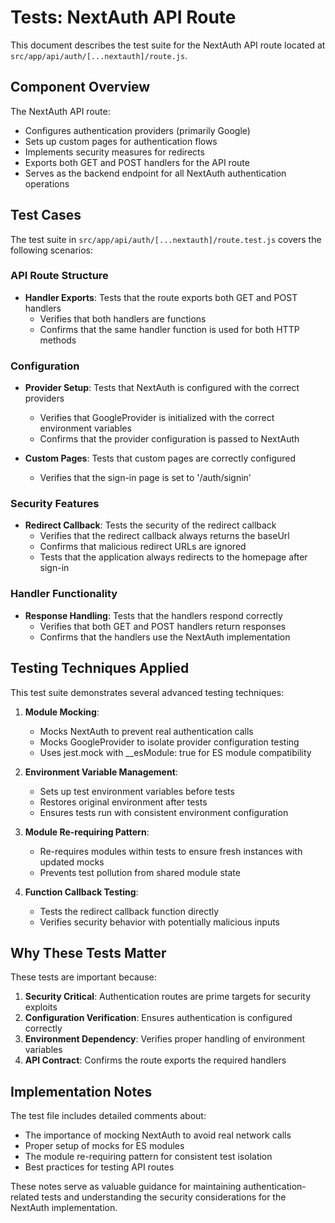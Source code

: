 # Tests: NextAuth API Route

This document describes the test suite for the NextAuth API route located at `src/app/api/auth/[...nextauth]/route.js`.

## Component Overview

The NextAuth API route:

- Configures authentication providers (primarily Google)
- Sets up custom pages for authentication flows
- Implements security measures for redirects
- Exports both GET and POST handlers for the API route
- Serves as the backend endpoint for all NextAuth authentication operations

## Test Cases

The test suite in `src/app/api/auth/[...nextauth]/route.test.js` covers the following scenarios:

### API Route Structure

- **Handler Exports**: Tests that the route exports both GET and POST handlers
  - Verifies that both handlers are functions
  - Confirms that the same handler function is used for both HTTP methods

### Configuration

- **Provider Setup**: Tests that NextAuth is configured with the correct providers

  - Verifies that GoogleProvider is initialized with the correct environment variables
  - Confirms that the provider configuration is passed to NextAuth

- **Custom Pages**: Tests that custom pages are correctly configured
  - Verifies that the sign-in page is set to '/auth/signin'

### Security Features

- **Redirect Callback**: Tests the security of the redirect callback
  - Verifies that the redirect callback always returns the baseUrl
  - Confirms that malicious redirect URLs are ignored
  - Tests that the application always redirects to the homepage after sign-in

### Handler Functionality

- **Response Handling**: Tests that the handlers respond correctly
  - Verifies that both GET and POST handlers return responses
  - Confirms that the handlers use the NextAuth implementation

## Testing Techniques Applied

This test suite demonstrates several advanced testing techniques:

1. **Module Mocking**:

   - Mocks NextAuth to prevent real authentication calls
   - Mocks GoogleProvider to isolate provider configuration testing
   - Uses jest.mock with \_\_esModule: true for ES module compatibility

2. **Environment Variable Management**:

   - Sets up test environment variables before tests
   - Restores original environment after tests
   - Ensures tests run with consistent environment configuration

3. **Module Re-requiring Pattern**:

   - Re-requires modules within tests to ensure fresh instances with updated mocks
   - Prevents test pollution from shared module state

4. **Function Callback Testing**:
   - Tests the redirect callback function directly
   - Verifies security behavior with potentially malicious inputs

## Why These Tests Matter

These tests are important because:

1. **Security Critical**: Authentication routes are prime targets for security exploits
2. **Configuration Verification**: Ensures authentication is configured correctly
3. **Environment Dependency**: Verifies proper handling of environment variables
4. **API Contract**: Confirms the route exports the required handlers

## Implementation Notes

The test file includes detailed comments about:

- The importance of mocking NextAuth to avoid real network calls
- Proper setup of mocks for ES modules
- The module re-requiring pattern for consistent test isolation
- Best practices for testing API routes

These notes serve as valuable guidance for maintaining authentication-related tests and understanding the security considerations for the NextAuth implementation.
